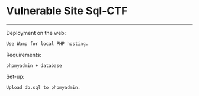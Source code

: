# Vulnerable Site Sql-CTF

--------------------------

Deployment on the web:

`Use Wamp for local PHP hosting.`

Requirements:

`phpmyadmin + database`

Set-up:

`Upload db.sql to phpmyadmin.`
